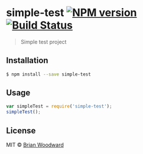 # simple-test [![NPM version](https://badge.fury.io/js/simple-test.svg)](https://npmjs.org/package/simple-test) [![Build Status](https://travis-ci.org/doowb/simple-test.svg?branch=master)](https://travis-ci.org/doowb/simple-test)

> Simple test project

## Installation

```sh
$ npm install --save simple-test
```

## Usage

```js
var simpleTest = require('simple-test');
simpleTest();
```

## License

MIT © [Brian Woodward](https://github.com/doowb)
